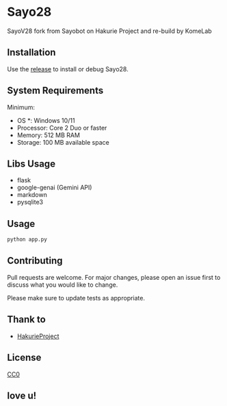 # Sayo28

SayoV28 fork from Sayobot on Hakurie Project and re-build by KomeLab

## Installation

Use the [release](https://github.com/Koumakyouexit0/Sayo28/releases) to install or debug Sayo28.

## System Requirements
Minimum:
- OS *: Windows 10/11
- Processor: Core 2 Duo or faster
- Memory: 512 MB RAM
- Storage: 100 MB available space

## Libs Usage

- flask
- google-genai (Gemini API)
- markdown
- pysqlite3 

## Usage

```python
python app.py
```

## Contributing

Pull requests are welcome. For major changes, please open an issue first
to discuss what you would like to change.

Please make sure to update tests as appropriate.

## Thank to

- [HakurieProject](https://hakurieprojectloved.web.app/) 

## License

[CC0](https://creativecommons.org/publicdomain/zero/1.0/deed.en)

## love u!
